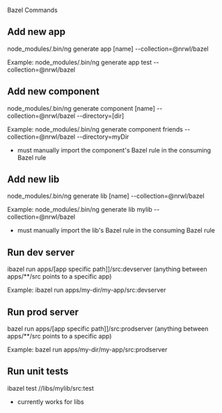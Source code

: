 Bazel Commands

## Add new app
node_modules/.bin/ng generate app [name] --collection=@nrwl/bazel

Example: node_modules/.bin/ng generate app test --collection=@nrwl/bazel

## Add new component
node_modules/.bin/ng generate component [name] --collection=@nrwl/bazel --directory=[dir]

Example: node_modules/.bin/ng generate component friends --collection=@nrwl/bazel --directory=myDir
* must manually import the component's Bazel rule in the consuming Bazel rule

## Add new lib
node_modules/.bin/ng generate lib  [name] --collection=@nrwl/bazel

Example: node_modules/.bin/ng generate lib  mylib --collection=@nrwl/bazel
* must manually import the lib's Bazel rule in the consuming Bazel rule

## Run dev server
ibazel run apps/[app specific path]]/src:devserver (anything between apps/**/src points to a specific app)

Example: ibazel run apps/my-dir/my-app/src:devserver

## Run prod server
bazel run apps/[app specific path]]/src:prodserver (anything between apps/**/src points to a specific app)

Example: bazel run apps/my-dir/my-app/src:prodserver

## Run unit tests
ibazel test //libs/mylib/src:test
* currently works for libs

